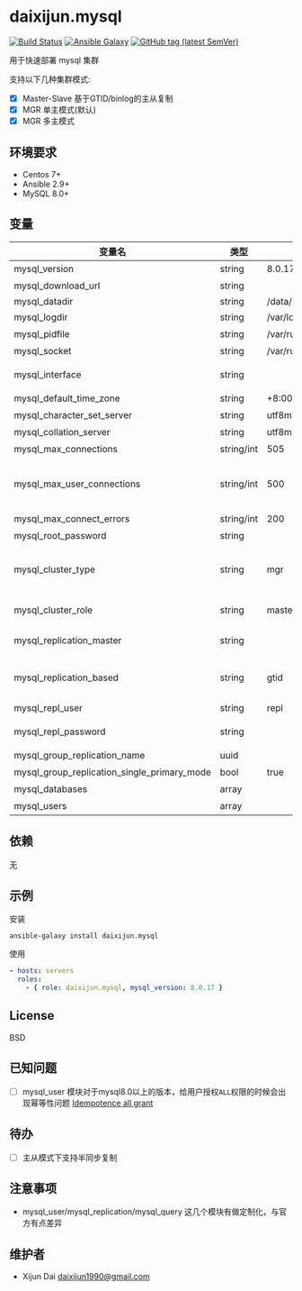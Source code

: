 # daixijun.mysql

[![Build Status](https://github.com/daixijun/ansible-role-mysql/workflows/build/badge.svg)](https://github.com/daixijun/ansible-role-mysql/actions)
[![Ansible Galaxy](https://img.shields.io/badge/galaxy-daixijun.mysql-660198.svg?style=flat)](https://galaxy.ansible.com/daixijun/mysql/)
[![GitHub tag (latest SemVer)](https://img.shields.io/github/v/tag/daixijun/ansible-role-mysql?sort=semver)](https://github.com/daixijun/ansible-role-mysql/tags)

用于快速部署 mysql 集群

支持以下几种集群模式:

* [x] Master-Slave 基于GTID/binlog的主从复制
* [x] MGR 单主模式(默认)
* [x] MGR 多主模式

## 环境要求

* Centos 7+
* Ansible 2.9+
* MySQL 8.0+

## 变量

| 变量名                                      | 类型       | 默认值                      | 变量说明                                                                                    |
| ------------------------------------------- | ---------- | --------------------------- | ------------------------------------------------------------------------------------------- |
| mysql_version                               | string     | 8.0.17                      | mysql 版本                                                                                  |
| mysql_download_url                          | string     |                             | 免安装压缩包下载地址                                                                        |
| mysql_datadir                               | string     | /data/mysql                 |                                                                                             | 数据存放目录       |
| mysql_logdir                                | string     | /var/log/mysqld             | 日志存放目录                                                                                |
| mysql_pidfile                               | string     | /var/run/mysqld/mysqld.pid  | PID文件位置                                                                                 |
| mysql_socket                                | string     | /var/run/mysqld/mysqld.sock | Socket文件位置                                                                              |
| mysql_interface                             | string     |                             | 指定网卡，默认使用除lo外的第一张网卡                                                        |
| mysql_default_time_zone                     | string     | +8:00                       | 指定时区                                                                                    |
| mysql_character_set_server                  | string     | utf8mb4                     | 默认字符集                                                                                  |
| mysql_collation_server                      | string     | utf8mb4_general_ci          | 默认字符序                                                                                  |
| mysql_max_connections                       | string/int | 505                         | 最大连接数                                                                                  |
| mysql_max_user_connections                  | string/int | 500                         | 用户最大连接数，必须比 `mysql_max_connections` 小，需要给管理员预留几个连接用于处理异常情况 |
| mysql_max_connect_errors                    | string/int | 200                         | 最大错误连接数                                                                              |
| mysql_root_password                         | string     |                             | root账号的密码                                                                              |
| mysql_cluster_type                          | string     | mgr                         | 集群类型(默认 mgr) 可选 `mgr`(Mysql Group Replication)/`ms`(Master-Slave)                   |
| mysql_cluster_role                          | string     | master                      | Master-Slave 模式下的实例角色，可选                                                         | `master` / `slave` |
| mysql_replication_master                    | string     |                             | Master-Slave 模式下Master实例的名称                                                         |
| mysql_replication_based                     | string     | gtid                        | 可选基于 `gtid` 或传统 `binlog` 方式进行复制(默认 gtid)                                     |
| mysql_repl_user                             | string     | repl                        | 用于主从/组复制的账号                                                                       |
| mysql_repl_password                         | string     |                             | 用于主从/组复制的账号的密码                                                                 |
| mysql_group_replication_name                | uuid       |                             | 组复制集群名                                                                                |
| mysql_group_replication_single_primary_mode | bool       | true                        | MGR集群是否为单主模式                                                                       |
| mysql_databases                             | array      |                             | 需要创建的业务数据库                                                                        |
| mysql_users                                 | array      |                             | 需要创建的用户                                                                              |

## 依赖

无

## 示例

安装

```shell
ansible-galaxy install daixijun.mysql
```

使用

```yaml
- hosts: servers
  roles:
    - { role: daixijun.mysql, mysql_version: 8.0.17 }
```

## License

BSD

## 已知问题

* [ ] mysql_user 模块对于mysql8.0以上的版本，给用户授权`ALL`权限的时候会出现幂等性问题 [Idempotence all grant](https://github.com/ansible/ansible/pull/57460)

## 待办

* [ ] 主从模式下支持半同步复制

## 注意事项

* mysql_user/mysql_replication/mysql_query 这几个模块有做定制化，与官方有点差异

## 维护者

* Xijun Dai <daixijun1990@gmail.com>
